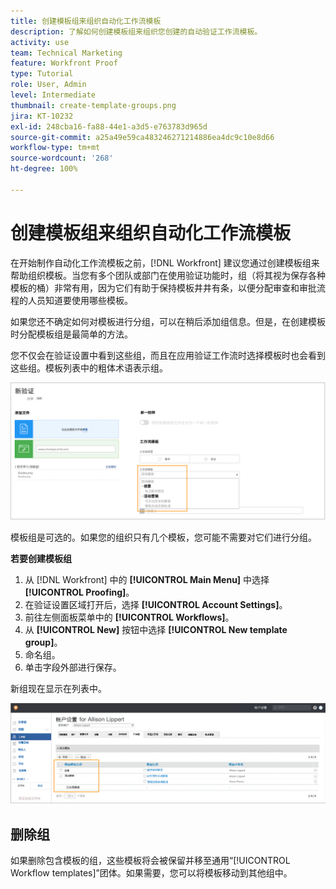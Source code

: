 ```yaml
---
title: 创建模板组来组织自动化工作流模板
description: 了解如何创建模板组来组织您创建的自动验证工作流模板。
activity: use
team: Technical Marketing
feature: Workfront Proof
type: Tutorial
role: User, Admin
level: Intermediate
thumbnail: create-template-groups.png
jira: KT-10232
exl-id: 248cba16-fa88-44e1-a3d5-e763783d965d
source-git-commit: a25a49e59ca483246271214886ea4dc9c10e8d66
workflow-type: tm+mt
source-wordcount: '268'
ht-degree: 100%

---
```


# 创建模板组来组织自动化工作流模板

在开始制作自动化工作流模板之前，[!DNL Workfront] 建议您通过创建模板组来帮助组织模板。当您有多个团队或部门在使用验证功能时，组（将其视为保存各种模板的桶）非常有用，因为它们有助于保持模板井井有条，以便分配审查和审批流程的人员知道要使用哪些模板。

如果您还不确定如何对模板进行分组，可以在稍后添加组信息。但是，在创建模板时分配模板组是最简单的方法。

您不仅会在验证设置中看到这些组，而且在应用验证工作流时选择模板时也会看到这些组。模板列表中的粗体术语表示组。

![选择模板时，模板组以粗体显示](assets/proof-system-setups-template-group-show-on-upload.png)

模板组是可选的。如果您的组织只有几个模板，您可能不需要对它们进行分组。

**若要创建模板组**

1. 从 [!DNL Workfront] 中的 **[!UICONTROL Main Menu]** 中选择 **[!UICONTROL Proofing]**。
1. 在验证设置区域打开后，选择 **[!UICONTROL Account Settings]**。
1. 前往左侧面板菜单中的 **[!UICONTROL Workflows]**。
1. 从 **[!UICONTROL New]** 按钮中选择 **[!UICONTROL New template group]**。
1. 命名组。
1. 单击字段外部进行保存。

新组现在显示在列表中。

![验证工作流设置中的模板组列表](assets/proof-system-setups-template-group-groups-set-up.png)

## 删除组

如果删除包含模板的组，这些模板将会被保留并移至通用“[!UICONTROL Workflow templates]”团体。如果需要，您可以将模板移动到其他组中。

<!--
Learn More Icon
Create and manage Automated Workflow templates
-->
